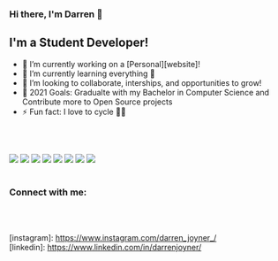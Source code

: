 ### Hi there, I'm Darren  👋

## I'm a Student Developer!
- 🔭 I’m currently working on a [Personal][website]!
- 🌱 I’m currently learning everything 🤣
- 👯 I’m looking to collaborate, interships, and opportunities to grow! 
- 🥅 2021 Goals: Gradualte with my Bachelor in Computer Science and Contribute more to Open Source projects
- ⚡ Fun fact: I love to cycle 🚴‍♂️

<br />
<br />

![](https://img.shields.io/badge/<OS>-<Linux>-informational?style=flat&logo=<LOGO_NAME>&logoColor=white&color=2bbc8a)
![](https://img.shields.io/badge/<OS>-<Windows>-informational?style=flat&logo=<LOGO_NAME>&logoColor=white&color=2bbc8a)
![](https://img.shields.io/badge/<Editor>-<VS>-informational?style=flat&logo=<LOGO_NAME>&logoColor=white&color=2bbc8a)
![](https://img.shields.io/badge/<Code>-<Python-informational?style=flat&logo=<LOGO_NAME>&logoColor=white&color=2bbc8a)
![](https://img.shields.io/badge/<Code>-<Java>-informational?style=flat&logo=<LOGO_NAME>&logoColor=white&color=2bbc8a)
![](https://img.shields.io/badge/<Code>-<CPlus>-informational?style=flat&logo=<LOGO_NAME>&logoColor=white&color=2bbc8a)
![](https://img.shields.io/badge/<Code>-<C++>-informational?style=flat&logo=<LOGO_NAME>&logoColor=white&color=2bbc8a)
![](https://img.shields.io/badge/<Tools>-<Docker>-informational?style=flat&logo=<LOGO_NAME>&logoColor=white&color=2bbc8a)
<br />
<br />
### Connect with me:



<br />
<br />

[instagram]: https://www.instagram.com/darren_joyner_/ <br />
[linkedin]: https://www.linkedin.com/in/darrenjoyner/
